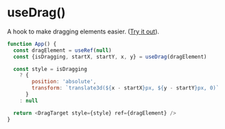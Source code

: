 # useDrag()
A hook to make dragging elements easier. ([Try it out](https://codesandbox.io/s/rr28389q1m)).

```js
function App() {
  const dragElement = useRef(null)
  const {isDragging, startX, startY, x, y} = useDrag(dragElement)

  const style = isDragging
    ? {
        position: 'absolute',
        transform: `translate3d(${x - startX}px, ${y - startY}px, 0)`
      }
    : null

  return <DragTarget style={style} ref={dragElement} />
}
```
